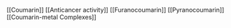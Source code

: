 [[Coumarin]]
[[Anticancer activity]]
[[Furanocoumarin]]
[[Pyranocoumarin]]
[[Coumarin-metal Complexes]]
